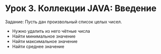 # Урок 3. Коллекции JAVA: Введение

Задание:
Пусть дан произвольный список целых чисел.

 - Нужно удалить из него чётные числа
 - Найти минимальное значение
 - Найти максимальное значение
 - Найти среднее значение
